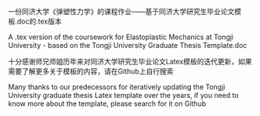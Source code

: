 一份同济大学《弹塑性力学》的课程作业——基于同济大学研究生毕业论文模板.doc的.tex版本

A .tex version of the coursework for Elastoplastic Mechanics at Tongji University - based on the Tongji University Graduate Thesis Template.doc

十分感谢师兄师姐历年来对同济大学研究生毕业论文Latex模板的迭代更新，如果需要了解更多关于模板的内容，请在Github上自行搜索

Many thanks to our predecessors for iteratively updating the Tongji University graduate thesis Latex template over the years, if you need to know more about the template, please search for it on Github